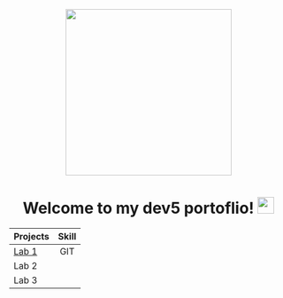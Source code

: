 <div id="header" align="center">
  <img src="https://media.giphy.com/media/13HgwGsXF0aiGY/giphy.gif" width="300"/>
  
  <h1>
  Welcome to my dev5 portoflio!
  <img src="https://media.giphy.com/media/hvRJCLFzcasrR4ia7z/giphy.gif" width="30px"/>
</h1>


| Projects  | Skill |
| ------------- |:-------------:|
| [Lab 1](https://github.com/AlejandroDeWolf/DEV5-LAB1)      | GIT     |
| Lab 2      |      |
| Lab 3      |      |
</div>


